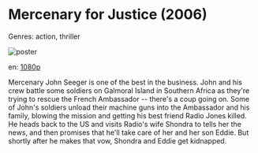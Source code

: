 # Mercenary for Justice (2006)

Genres: action, thriller

![poster](http://image.tmdb.org/t/p/w500/7oV5BkxFv7jpLiwu8q2YEMr8uVa.jpg)

en:
  [1080p](magnet:?xt=urn:btih:e3f0bc96c9760d977abe63b0c38d3bbce37c487f&dn=Mercenary+for+Justice+%282006%29+1080p+BrRip+x264+-+YIFY&tr=udp%3A%2F%2Ftracker.openbittorrent.com%3A80%2Fannounce&tr=udp%3A%2F%2Fglotorrents.pw%3A6969%2Fannounce&tr=udp%3A%2F%2Ftracker.openbittorrent.com%3A80%2Fannounce&tr=udp%3A%2F%2Ftracker.opentrackr.org%3A1337%2Fannounce&tr=udp%3A%2F%2Fzer0day.to%3A1337%2Fannounce&tr=udp%3A%2F%2Ftracker.coppersurfer.tk%3A6969%2Fannounce)
  


Mercenary John Seeger is one of the best in the business. John and his crew battle some soldiers on Galmoral Island in Southern Africa as they're trying to rescue the French Ambassador -- there's a coup going on. Some of John's soldiers unload their machine guns into the Ambassador and his family, blowing the mission and getting his best friend Radio Jones killed. He heads back to the US and visits Radio's wife Shondra to tells her the news, and then promises that he'll take care of her and her son Eddie. But shortly after he makes that vow, Shondra and Eddie get kidnapped.